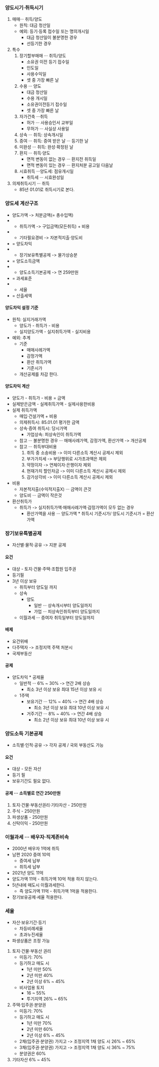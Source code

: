 ### 양도시기·취득시기
1. 매매··· 취득/양도
    - 원칙: 대금 청산일
    - 예외: 등기·등록 접수일 또는 명의개시일
        - 대금 청산일이 불분명한 경우
        - 선등기한 경우
2. 특수
    1. 장기할부매매 ··· 취득/양도
        - 소유권 이전 등기 접수일
        - 인도일
        - 사용수익일
        - 셋 중 가장 빠른 날
    2. 수용 ··· 양도
        - 대금 청산일
        - 수용 개시일
        - 소유권이전등기 접수일
        - 셋 중 가장 빠른 날
    3. 자가건축 ···취득
        - 허가 ··· 사용승인서 교부일
        - 무허가 ··· 사실상 사용일
    4. 상속 ··· 취득: 상속개시일
    5. 증여 ··· 취득: 증여 받은 날 ··· 등기한 날
    6. 미완성 ··· 취득: 완성·확정된 날
    7. 환지 ···  취득·양도
        - 면적 변동이 없는 경우 ··· 환지전 취득일
        - 면적 변동이 있는 경우 ··· 환지처분 공고일 다음날
    8. 시효취득 ···양도세: 점유개시일
        - 취득세 ··· 시효완성일
3. 의제취득시기 ··· 취득
    - 85년 01.01로 취득시기로 본다.
### 양도세 계산구조
-   양도가액 -> 처분금액(= 총수입액)
- - 취득가액 -> 구입금액(모든취득) + 비용
- - 기타필요경비 -> 자본적지출·양도비
- = 양도차익
- - 장기보유특별공제 -> 물가상승분
- = 양도소득금액
- - 양도소득기본공제 -> 연 259만원
- = 과세표준
- * 세율
- = 산출세액
#### 양도차익 설정 기준
- 원칙: 실지거래가액
    - 양도가 - 취득가 - 비용
    - 실지양도가액 - 실지취득가액 - 실지비용
- 예외: 추계
    - 기준
        - 매매사례가액
        - 감정가액
        - 환산 취득가액
        - 기준시가
    - 개산공제를 차감 한다.
#### 양도차익 계산
- 양도가 - 취득가 - 비용 = 금액
- 실제받은금액 - 실제취득가액 - 실제사용한비용
- 실제 취득가액
    - 매입·건설가액 + 비용
    - 의제취득시: 85.01.01 평가한 금액
    - 상속·증여 취득시: 당시가액
        - 가업상속: 피상속인이 취득가액
    - 참고 ··· 불분명한 경우 ··· 매매사례가액, 감정가액, 환산가액 -> 개산공제
    - 참고 ··· 취득부대비용
        1. 취득 중 소송비용 -> 이미 다른소득 계산시 공제시 제외
        2. 부가가치세 -> 부당행위로 시가초과액은 제외
        3. 약정이자 -> 연체이자·은행이자 제외
        4. 현재가치 할인차금 -> 이미 다른소득 계산시 공제시 제외
        5. 감가상각비 -> 이미 다른소득 계산시 공제시 제외
- 비용
    - 자본적지출(수익적지출X) ··· 금액이 큰것
    - 양도비 ··· 금액이 작은것
- 환산취득가
    - 취득가 -> 실지취득가액·매매사례가액·감정가액이 모두 없는 경우
        - 환산가액을 사용 ··· 양도가액 * 취득시 기준시가/ 양도시 기준시가 = 환산가액
### 장기보유특별공제
- 자산별·물적·공유 -> 지분 공제
#### 요건
- 대상 - 토지·건물·주택·조합원 입주권
- 등기필
- 3년 이상 보유
    - 취득부터 양도일 까지
    - 상속
        - 양도
            - 일반 ··· 상속개시부터 양도일까지
            - 가업 ··· 피상속인취득부터 양도일까지
    - 이월과세 ··· 증여자 취득일부터 양도일까지
#### 배제
- 요건위배
- 다주택자 -> 조정지역 주택 처분시
- 국제부동산
#### 공제
- 양도차익 * 공제율
    - 일반적 ··· 6% ~ 30% -> 연간 2배 상승
        - 최소 3년 이상 보유 최대 15년 이상 보유 시
    - 1주택
        - 보유기간 ··· 12% ~ 40% -> 연간 4배 상승
            - 최소 3년 이상 보유 최대 10년 이상 보유 시
        - 거주기간 ··· 8% ~ 40% -> 연간 4배 상승
            - 최소 2년 이상 보유 최대 10년 이상 보유 시
### 양도소득 기본공제
- 소득별·인적·공유 -> 각자 공제 / 국외 부동산도 가능
#### 요건
- 대상 - 모든 자산
- 등기 필
- 보유기간도 필요 없다.
#### 공제 ··· 소득별로 연간 250만원
1. 토지·건물·부동산권리·기타자산 - 250만원
2. 주식 - 250만원
3. 파생상품 - 250만원
4. 신탁이익 - 250만원
### 이월과세 ··· 배우자·직계존비속

- 2000년 배우자 1억에 취득
- 남편 2020 증여 10억
    - 증여세 납부
    - 취득세 납부
- 2021년 양도 11억
- 양도가액 11억 - 취득가액 10억 적용 하지 않는다.
- 5년내에 매도시 이뤌과세한다.
    - 즉 양도가액 11억 - 취득가액 1억을 적용한다.
- 장기보유공제·세율 적용한다.
### 세율
- 자산·보유기간·등기
    - 차등비례세율
    - 초과누진세율
- 파생상품은 조정 가능
1. 토지·건물·부동산 권리
    - 미등기: 70%
    - 등기하고 매도 시
        - 1년 미만 50%
        - 2년 미만 40%
        - 2년 이상 6% ~ 45%
    - 비사업용 토지
        - 16 ~ 55%
        - 투기지역 26% ~ 65%
2. 주택·입주권·분양권
    - 미등기: 70%
    - 등기하고 매도 시
        - 1년 미만 70%
        - 2년 미만 60%
        - 2년 이상 6% ~ 45%
    - 2채(입주권·분양권) 가지고 -> 조정지역 1채 양도 시 26% ~ 65%
    - 3채(입주권·분양권) 가지고 -> 조정지역 1채 양도 시 36% ~ 75%
    - 분양권은 60%
3. 기타자산 6% ~ 45%